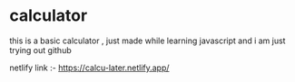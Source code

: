 # calculator
this is a basic calculator , just made while learning javascript
and i am just trying out github

netlify link :- https://calcu-later.netlify.app/
